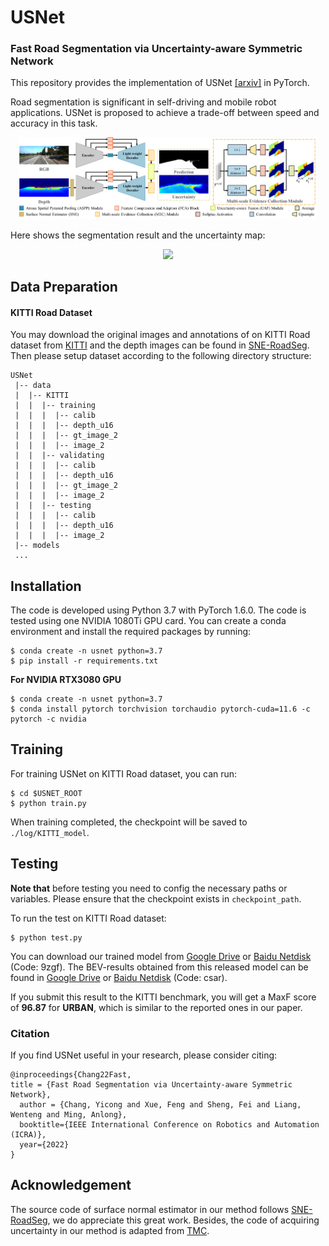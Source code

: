 # USNet


### Fast Road Segmentation via Uncertainty-aware Symmetric Network

This repository provides the implementation  of USNet [[arxiv]](https://arxiv.org/abs/2203.04537) in PyTorch.

Road segmentation is significant in self-driving and mobile robot applications. USNet is proposed to achieve a trade-off between speed and accuracy in this task.

<p align="center">
<img src="img/usnet.png" width="95%"/>
</p>

Here shows the segmentation result and the uncertainty map:

<p align="center">
<img src="img/KITTI.gif" width="95%"/>
</p>


## Data Preparation


#### KITTI Road Dataset

You may download the original images and annotations of on KITTI Road dataset from [KITTI](http://www.cvlibs.net/datasets/kitti/eval_road.php) and the depth images can be found in [SNE-RoadSeg](https://github.com/hlwang1124/SNE-RoadSeg). Then please setup dataset according to the following directory structure:
```
USNet
 |-- data
 |  |-- KITTI
 |  |  |-- training
 |  |  |  |-- calib
 |  |  |  |-- depth_u16
 |  |  |  |-- gt_image_2
 |  |  |  |-- image_2
 |  |  |-- validating
 |  |  |  |-- calib
 |  |  |  |-- depth_u16
 |  |  |  |-- gt_image_2
 |  |  |  |-- image_2
 |  |  |-- testing
 |  |  |  |-- calib
 |  |  |  |-- depth_u16
 |  |  |  |-- image_2
 |-- models
 ...
```


## Installation
The code is developed using Python 3.7 with PyTorch 1.6.0. The code is tested using one NVIDIA 1080Ti GPU card.
You can create a conda environment and install the required packages by running:
```
$ conda create -n usnet python=3.7
$ pip install -r requirements.txt
```
**For NVIDIA RTX3080 GPU**
```
$ conda create -n usnet python=3.7
$ conda install pytorch torchvision torchaudio pytorch-cuda=11.6 -c pytorch -c nvidia
```

## Training

For training USNet on KITTI Road dataset, you can run:

```
$ cd $USNET_ROOT
$ python train.py
```
When training completed, the checkpoint will be saved to `./log/KITTI_model`.


## Testing

**Note that** before testing you need to config the necessary paths or variables. Please ensure that the checkpoint exists in `checkpoint_path`.

To run the test on KITTI Road dataset:
```
$ python test.py
```
You can download our trained model from [Google Drive](https://drive.google.com/file/d/1qB85Pt-jgnC5wf5-U2ExYBxzjvmaAZNb/view?usp=sharing) or [Baidu Netdisk](https://pan.baidu.com/s/1prA2UsSr5keuCXqewKShCw) (Code: 9zgf). The BEV-results obtained from this released model can be found in [Google Drive](https://drive.google.com/file/d/1MFZwPz141Wgrhk7YW14lPbtwUrJw8LxX/view?usp=sharing) or [Baidu Netdisk](https://pan.baidu.com/s/1c4hT2adWo9-8AIniMVLoXQ) (Code: csar).

If you submit this result to the KITTI benchmark, you will get a MaxF score of **96.87** for **URBAN**, which is similar to the reported ones in our paper.


### Citation

If you find USNet useful in your research, please consider citing:
```
@inproceedings{Chang22Fast,
title = {Fast Road Segmentation via Uncertainty-aware Symmetric Network},
  author = {Chang, Yicong and Xue, Feng and Sheng, Fei and Liang, Wenteng and Ming, Anlong},
  booktitle={IEEE International Conference on Robotics and Automation (ICRA)},
  year={2022}
}
```

## Acknowledgement
The source code of surface normal estimator in our method follows [SNE-RoadSeg](https://github.com/hlwang1124/SNE-RoadSeg), we do appreciate this great work. Besides, the code of acquiring uncertainty in our method is adapted from [TMC](https://github.com/hanmenghan/TMC).
